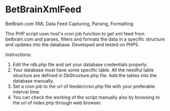 # BetBrainXmlFeed
BetBrain.com XML Data Feed Capturing, Parsing, Formatting

This PHP script uses host's cron job function to get xml feed from betbrain.com and parses, filters and formats the data in a specific structure and updates into the database.
Developed and tested on PHP5.

Instructions:
1. Edit the rdb.php file and set your database credentials properly.
2. Your database must have some specific table. All the needful table structure are defined in DbStructure.php file. Add the tables into the database manually.
3. Set a cron job to the url of feeder/cron.php file with your preferable interval time.
4. You can check the working of the script manually also by browsing to the url of index.php through web browser.
